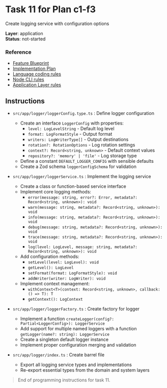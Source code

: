 # Task 11 for Plan c1-f3

Create logging service with configuration options

**Layer**: application  
**Status**: not-started

### Reference

- [Feature Blueprint](/docs/f3-logging.blueprint.md)
- [Implementation Plan](/containers/c1-node-cli/docs/f3-logging.plan.md)
- [Language coding rules](/containers/c1-node-cli/.ai/rules/0-typescript.rules.md)  
- [Node CLI rules](/containers/c1-node-cli/.ai/rules/1-node-cli.rules.md)
- [Application Layer rules](/containers/c1-node-cli/.ai/rules/4-application-layer.rules.md)

## Instructions

- `src/app/logger/loggerConfig.type.ts` : Define logger configuration
  - Create an interface `LoggerConfig` with properties:
    - `level: LogLevelString` - Default log level
    - `format: LogFormatStyle` - Output format
    - `writers: LogWriterType[]` - Output destinations
    - `rotation?: RotationOptions` - Log rotation settings
    - `context?: Record<string, unknown>` - Default context values
    - `repository?: 'memory' | 'file'` - Log storage type
  - Define a constant `DEFAULT_LOGGER_CONFIG` with sensible defaults
  - Create a Zod schema `loggerConfigSchema` for validation

- `src/app/logger/loggerService.ts` : Implement the logging service
  - Create a class or function-based service interface
  - Implement core logging methods:
    - `error(message: string, error?: Error, metadata?: Record<string, unknown>): void`
    - `warn(message: string, metadata?: Record<string, unknown>): void`
    - `info(message: string, metadata?: Record<string, unknown>): void`
    - `debug(message: string, metadata?: Record<string, unknown>): void`
    - `trace(message: string, metadata?: Record<string, unknown>): void`
    - `log(level: LogLevel, message: string, metadata?: Record<string, unknown>): void`
  - Add configuration methods:
    - `setLevel(level: LogLevel): void`
    - `getLevel(): LogLevel`
    - `setFormat(format: LogFormatStyle): void`
    - `addWriter(writer: LogWriter): void`
  - Implement context management:
    - `withContext<T>(context: Record<string, unknown>, callback: () => T): T`
    - `getContext(): LogContext`

- `src/app/logger/loggerFactory.ts` : Create factory for logger
  - Implement a function `createLogger(config?: Partial<LoggerConfig>): LoggerService`
  - Add support for multiple named loggers with a function `getLogger(name?: string): LoggerService`
  - Create a singleton default logger instance
  - Implement proper configuration merging and validation

- `src/app/logger/index.ts` : Create barrel file
  - Export all logging service types and implementations
  - Re-export essential types from the domain and system layers

> End of programming instructions for task 11. 